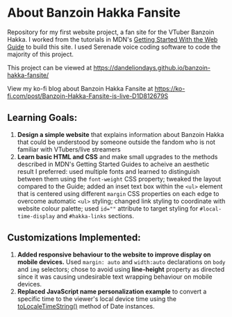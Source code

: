 # About Banzoin Hakka Fansite
Repository for my first website project, a fan site for the VTuber Banzoin Hakka. I worked from the tutorials in MDN's [Getting Started With the Web Guide](https://developer.mozilla.org/en-US/docs/Learn/Getting_started_with_the_web) to build this site. I used Serenade voice coding software to code the majority of this project. 

This project can be viewed at https://dandeliondays.github.io/banzoin-hakka-fansite/ 

View my ko-fi blog about Banzoin Hakka Fansite at https://ko-fi.com/post/Banzoin-Hakka-Fansite-is-live-D1D812679S

## Learning Goals:
1. **Design a simple website** that explains information about Banzoin Hakka that could be understood by someone outside the fandom who is not familiar with VTubers/live streamers
2. **Learn basic HTML and CSS** and make small upgrades to the methods described in MDN's Getting Started Guides to acheive an aesthetic result I preferred: used multiple fonts and learned to distinguish between them using the `font-weight` CSS property; tweaked the layout compared to the Guide; added an inset text box within the `<ul>` element that is centered using different `margin` CSS properties on each edge to overcome automatic `<ul>` styling; changed link styling to coordinate with website colour palette; used `id=""` attribute to target styling for `#local-time-display` and `#hakka-links` sections.
## Customizations Implemented:
1. **Added responsive behaviour to the website to improve display on mobile devices.** Used `margin: auto` and `width:auto` declarations on `body` and `img` selectors; chose to avoid using **line-height** property as directed since it was causing undesirable text wrapping behaviour on mobile devices.
2. **Replaced JavaScript name personalization example** to convert a specific time to the viewer's local device time using the [toLocaleTimeString()](https://developer.mozilla.org/en-US/docs/Web/JavaScript/Reference/Global_Objects/Date/toLocaleTimeString) method of Date instances.
    
